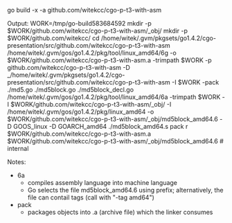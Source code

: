 

go build -x -a github.com/witekcc/cgo-p-t3-with-asm


Output:
WORK=/tmp/go-build583684592
mkdir -p $WORK/github.com/witekcc/cgo-p-t3-with-asm/_obj/
mkdir -p $WORK/github.com/witekcc/
cd /home/witek/.gvm/pkgsets/go1.4.2/cgo-presentation/src/github.com/witekcc/cgo-p-t3-with-asm
/home/witek/.gvm/gos/go1.4.2/pkg/tool/linux_amd64/6g 
	-o $WORK/github.com/witekcc/cgo-p-t3-with-asm.a 
	-trimpath $WORK 
	-p github.com/witekcc/cgo-p-t3-with-asm 
	-D _/home/witek/.gvm/pkgsets/go1.4.2/cgo-presentation/src/github.com/witekcc/cgo-p-t3-with-asm 
	-I $WORK 
	-pack ./md5.go ./md5block.go ./md5block_decl.go
/home/witek/.gvm/gos/go1.4.2/pkg/tool/linux_amd64/6a 
	-trimpath $WORK 
	-I $WORK/github.com/witekcc/cgo-p-t3-with-asm/_obj/ 
	-I /home/witek/.gvm/gos/go1.4.2/pkg/linux_amd64 
	-o $WORK/github.com/witekcc/cgo-p-t3-with-asm/_obj/md5block_amd64.6 
	-D GOOS_linux 
	-D GOARCH_amd64 ./md5block_amd64.s
pack r $WORK/github.com/witekcc/cgo-p-t3-with-asm.a $WORK/github.com/witekcc/cgo-p-t3-with-asm/_obj/md5block_amd64.6 # internal


Notes:
- 6a 
	- compiles assembly language into machine language
	- Go selects the file md5block_amd64.6 using prefix; alternatively, the file can contail tags (call with "-tag amd64")
- pack
	- packages objects into .a (archive file) which the linker consumes
